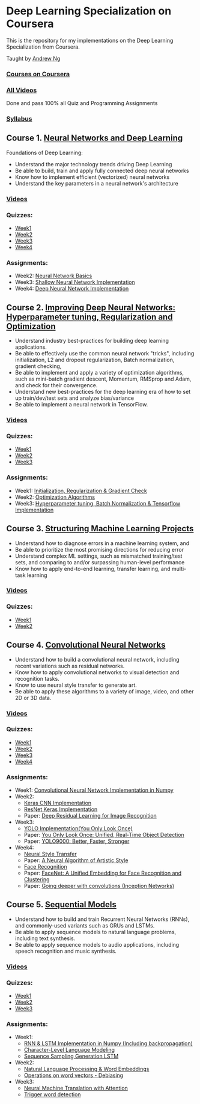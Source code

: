 # Deep Learning Specialization on Coursera

This is the repository for my implementations on the Deep Learning Specialization from Coursera.

Taught by [Andrew Ng](http://www.andrewng.org/)

### [Courses on Coursera](https://www.coursera.org/specializations/deep-learning)

### [All Videos](https://www.youtube.com/channel/UCcIXc5mJsHVYTZR1maL5l9w)

Done and pass 100% all Quiz and Programming Assignments

### [Syllabus](https://www.coursera.org/specializations/deep-learning)

## Course 1. [Neural Networks and Deep Learning](https://www.coursera.org/learn/neural-networks-deep-learning) 
Foundations of Deep Learning:
* Understand the major technology trends driving Deep Learning
* Be able to build, train and apply fully connected deep neural networks 
* Know how to implement efficient (vectorized) neural networks 
* Understand the key parameters in a neural network's architecture 

### [Videos](https://www.youtube.com/watch?v=CS4cs9xVecg&list=PLkDaE6sCZn6Ec-XTbcX1uRg2_u4xOEky0)

### Quizzes:
* [Week1](https://github.com/DoDuy/Deep-Learning-Specialization/blob/master/Neural%20Networks%20and%20Deep%20Learning/Week%201/Quiz.pdf)
* [Week2](https://github.com/DoDuy/Deep-Learning-Specialization/blob/master/Neural%20Networks%20and%20Deep%20Learning/Week%202/Quiz.pdf)
* [Week3](https://github.com/DoDuy/Deep-Learning-Specialization/blob/master/Neural%20Networks%20and%20Deep%20Learning/Week%203/Quiz.pdf)
* [Week4](https://github.com/DoDuy/Deep-Learning-Specialization/blob/master/Neural%20Networks%20and%20Deep%20Learning/Week%204/Quiz.pdf)

### Assignments:
* Week2: [Neural Network Basics](https://github.com/DoDuy/Deep-Learning-Specialization/tree/master/Neural%20Networks%20and%20Deep%20Learning/Week%202)
* Week3: [Shallow Neural Network Implementation](https://github.com/DoDuy/Deep-Learning-Specialization/tree/master/Neural%20Networks%20and%20Deep%20Learning/Week%203)
* Week4: [Deep Neural Network Implementation](https://github.com/DoDuy/Deep-Learning-Specialization/tree/master/Neural%20Networks%20and%20Deep%20Learning/Week%204)
  
## Course 2. [Improving Deep Neural Networks: Hyperparameter tuning, Regularization and Optimization](https://www.coursera.org/learn/deep-neural-network) 
* Understand industry best-practices for building deep learning applications. 
* Be able to effectively use the common neural network "tricks", including initialization, L2 and dropout regularization, Batch normalization, gradient checking, 
* Be able to implement and apply a variety of optimization algorithms, such as mini-batch gradient descent, Momentum, RMSprop and Adam, and check for their convergence. 
* Understand new best-practices for the deep learning era of how to set up train/dev/test sets and analyze bias/variance
* Be able to implement a neural network in TensorFlow. 

### [Videos](https://www.youtube.com/watch?v=1waHlpKiNyY&list=PLkDaE6sCZn6Hn0vK8co82zjQtt3T2Nkqc)

### Quizzes:
* [Week1](https://github.com/DoDuy/Deep-Learning-Specialization/blob/master/Improving%20Deep%20Neural%20Networks:%20Hyperparameter%20tuning%2C%20Regularization%20and%20Optimization/week%201/Quiz.pdf)
* [Week2](https://github.com/DoDuy/Deep-Learning-Specialization/blob/master/Improving%20Deep%20Neural%20Networks:%20Hyperparameter%20tuning%2C%20Regularization%20and%20Optimization/week%202/Quiz.pdf)
* [Week3](https://github.com/DoDuy/Deep-Learning-Specialization/blob/master/Improving%20Deep%20Neural%20Networks:%20Hyperparameter%20tuning%2C%20Regularization%20and%20Optimization/week%203/Quiz.pdf)

### Assignments:
* Week1: [Initialization, Regularization & Gradient Check](https://github.com/DoDuy/Deep-Learning-Specialization/tree/master/Improving%20Deep%20Neural%20Networks:%20Hyperparameter%20tuning%2C%20Regularization%20and%20Optimization/week%201)
* Week2: [Optimization Algorithms](https://github.com/DoDuy/Deep-Learning-Specialization/tree/master/Improving%20Deep%20Neural%20Networks:%20Hyperparameter%20tuning%2C%20Regularization%20and%20Optimization/week%202)
* Week3: [Hyperparameter tuning, Batch Normalization & Tensorflow Implementation](https://github.com/DoDuy/Deep-Learning-Specialization/tree/master/Improving%20Deep%20Neural%20Networks:%20Hyperparameter%20tuning%2C%20Regularization%20and%20Optimization/week%203)

## Course 3. [Structuring Machine Learning Projects](https://www.coursera.org/learn/machine-learning-projects) 
- Understand how to diagnose errors in a machine learning system, and 
- Be able to prioritize the most promising directions for reducing error
- Understand complex ML settings, such as mismatched training/test sets, and comparing to and/or surpassing human-level performance
- Know how to apply end-to-end learning, transfer learning, and multi-task learning

### [Videos](https://www.youtube.com/watch?v=dFX8k1kXhOw&list=PLkDaE6sCZn6E7jZ9sN_xHwSHOdjUxUW_b)

### Quizzes:
* [Week1](https://github.com/DoDuy/Deep-Learning-Specialization/blob/master/Structuring%20Machine%20Learning%20Projects/week%201/Quiz.pdf)
* [Week2](https://github.com/DoDuy/Deep-Learning-Specialization/blob/master/Structuring%20Machine%20Learning%20Projects/week%202/Quiz.pdf)

## Course 4. [Convolutional Neural Networks](https://www.coursera.org/learn/convolutional-neural-networks) 
* Understand how to build a convolutional neural network, including recent variations such as residual networks.
* Know how to apply convolutional networks to visual detection and recognition tasks.
* Know to use neural style transfer to generate art.
* Be able to apply these algorithms to a variety of image, video, and other 2D or 3D data.

### [Videos](https://www.youtube.com/watch?v=ArPaAX_PhIs&list=PLkDaE6sCZn6Gl29AoE31iwdVwSG-KnDzF)

### Quizzes:
* [Week1](https://github.com/DoDuy/Deep-Learning-Specialization/blob/master/Convolutional%20Neural%20Networks/Week%201/Quiz.pdf)
* [Week2](https://github.com/DoDuy/Deep-Learning-Specialization/blob/master/Convolutional%20Neural%20Networks/Week%202/Quiz.pdf)
* [Week3](https://github.com/DoDuy/Deep-Learning-Specialization/blob/master/Convolutional%20Neural%20Networks/Week%203/Quiz.pdf)
* [Week4](https://github.com/DoDuy/Deep-Learning-Specialization/blob/master/Convolutional%20Neural%20Networks/Week%204/Quiz.pdf)

### Assignments:
* Week1: [Convolutional Neural Network Implementation in Numpy](https://github.com/DoDuy/Deep-Learning-Specialization/blob/master/Convolutional%20Neural%20Networks/Week%201)
* Week2: 
  * [Keras CNN Implementation](https://github.com/DoDuy/Deep-Learning-Specialization/tree/master/Convolutional%20Neural%20Networks/Week%202/KerasTutorial)
  * [ResNet Keras Implementation](https://github.com/DoDuy/Deep-Learning-Specialization/tree/master/Convolutional%20Neural%20Networks/Week%202/ResNets)
  * Paper: [Deep Residual Learning for Image Recognition](https://arxiv.org/abs/1512.03385)
* Week3: 
  * [YOLO Implementation(You Only Look Once)](https://github.com/DoDuy/Deep-Learning-Specialization/tree/master/Convolutional%20Neural%20Networks/Week%203)
  * Paper: [You Only Look Once: Unified, Real-Time Object Detection](https://arxiv.org/abs/1506.02640)
  * Paper: [YOLO9000: Better, Faster, Stronger](https://arxiv.org/abs/1612.08242)
* Week4: 
  * [Neural Style Transfer](https://github.com/DoDuy/Deep-Learning-Specialization/tree/master/Convolutional%20Neural%20Networks/Week%204/Art%20Generation)
  * Paper: [A Neural Algorithm of Artistic Style](https://arxiv.org/abs/1508.06576)
  * [Face Recognition](https://github.com/DoDuy/Deep-Learning-Specialization/tree/master/Convolutional%20Neural%20Networks/Week%204/Face%20Recognition)
  * Paper: [FaceNet: A Unified Embedding for Face Recognition and Clustering](https://arxiv.org/abs/1503.03832)
  * Paper: [Going deeper with convolutions (Inception Networks)](https://arxiv.org/abs/1409.4842)

## Course 5. [Sequential Models](https://www.coursera.org/learn/nlp-sequence-models) 
* Understand how to build and train Recurrent Neural Networks (RNNs), and commonly-used variants such as GRUs and LSTMs. 
* Be able to apply sequence models to natural language problems, including text synthesis. 
* Be able to apply sequence models to audio applications, including speech recognition and music synthesis.

### [Videos](https://www.youtube.com/watch?v=DejHQYAGb7Q&list=PLkDaE6sCZn6F6wUI9tvS_Gw1vaFAx6rd6)

### Quizzes:
* [Week1](https://github.com/DoDuy/Deep-Learning-Specialization/blob/master/Sequence%20Models/Week%201/Quiz.pdf)
* [Week2](https://github.com/DoDuy/Deep-Learning-Specialization/blob/master/Sequence%20Models/Week%202/Quiz.pdf)
* [Week3](https://github.com/DoDuy/Deep-Learning-Specialization/blob/master/Sequence%20Models/Week%203/Quiz.pdf)

### Assignments:
* Week1: 
  * [RNN & LSTM Implementation in Numpy (Including backpropagation)](https://github.com/DoDuy/Deep-Learning-Specialization/tree/master/Sequence%20Models/Week%201/Building%20a%20RNN)
  * [Character-Level Language Modeling](https://github.com/DoDuy/Deep-Learning-Specialization/tree/master/Sequence%20Models/Week%201/Character%20level%20language%20model)
  * [Sequence Sampling Generation LSTM](https://github.com/DoDuy/Deep-Learning-Specialization/tree/master/Sequence%20Models/Week%201/Improvise%20a%20Jazz%20Solo%20with%20LSTM%20Network)
* Week2: 
  * [Natural Language Processing & Word Embeddings](https://github.com/DoDuy/Deep-Learning-Specialization/tree/master/Sequence%20Models/Week%202/Emojify)
  * [Operations on word vectors - Debiasing](https://github.com/DoDuy/Deep-Learning-Specialization/tree/master/Sequence%20Models/Week%202/Operation%20on%20word%20vectors)
* Week3: 
  * [Neural Machine Translation with Attention](https://github.com/DoDuy/Deep-Learning-Specialization/tree/master/Sequence%20Models/Week%203/Neural%20machine%20translation%20with%20attention)
  * [Trigger word detection](https://github.com/DoDuy/Deep-Learning-Specialization/tree/master/Sequence%20Models/Week%203/Trigger%20word%20detection)
